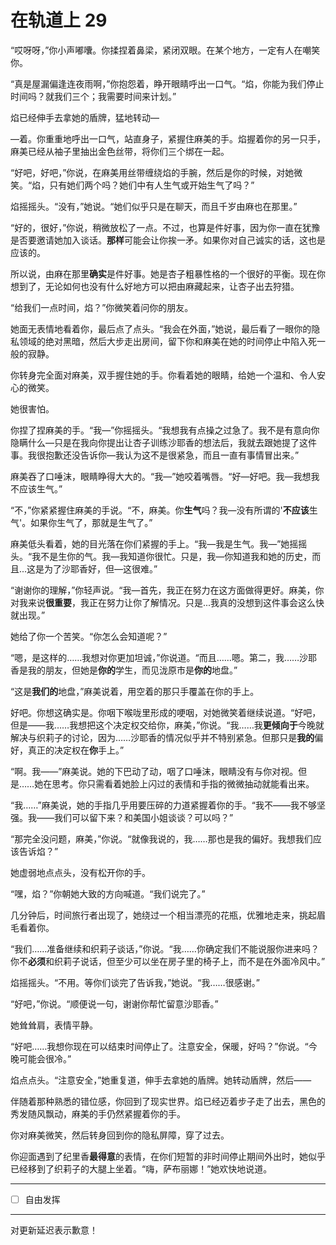 # 在轨道上 29

“哎呀呀，”你小声嘟囔。你揉捏着鼻梁，紧闭双眼。在某个地方，一定有人在嘲笑你。

“真是屋漏偏逢连夜雨啊，”你抱怨着，睁开眼睛呼出一口气。“焰，你能为我们停止时间吗？就我们三个；我需要时间来计划。”

焰已经伸手去拿她的盾牌，猛地转动—

—着。你重重地呼出一口气，站直身子，紧握住麻美的手。焰握着你的另一只手，麻美已经从袖子里抽出金色丝带，将你们三个绑在一起。

“好吧，好吧，”你说，在麻美用丝带缠绕焰的手腕，然后是你的时候，对她微笑。“焰，只有她们两个吗？她们中有人生气或开始生气了吗？”

焰摇摇头。“没有，”她说。“她们似乎只是在聊天，而且千岁由麻也在那里。”

“好的，很好，”你说，稍微放松了一点。不过，也算是件好事，因为你一直在犹豫是否要邀请她加入谈话。**那样**可能会让你挨一矛。如果你对自己诚实的话，这也是应该的。

所以说，由麻在那里**确实**是件好事。她是杏子粗暴性格的一个很好的平衡。现在你想到了，无论如何也没有什么好地方可以把由麻藏起来，让杏子出去狩猎。

“给我们一点时间，焰？”你微笑着问你的朋友。

她面无表情地看着你，最后点了点头。“我会在外面，”她说，最后看了一眼你的隐私领域的绝对黑暗，然后大步走出房间，留下你和麻美在她的时间停止中陷入死一般的寂静。

你转身完全面对麻美，双手握住她的手。你看着她的眼睛，给她一个温和、令人安心的微笑。

她很害怕。

你捏了捏麻美的手。“我—”你摇摇头。“我想我有点操之过急了。我不是有意向你隐瞒什么—只是在我向你提出让杏子训练沙耶香的想法后，我就去跟她提了这件事。我很抱歉还没告诉你—我认为这不是很紧急，而且一直有事情冒出来。”

麻美吞了口唾沫，眼睛睁得大大的。“我—”她咬着嘴唇。“好—好吧。我—我想我不应该生气。”

“不，”你紧紧握住麻美的手说。“不，麻美。你**生气**吗？我—没有所谓的'**不应该**生气'。如果你生气了，那就是生气了。”

麻美低头看着，她的目光落在你们紧握的手上。“我—我是生气。我—”她摇摇头。“我不是生你的气。我—我知道你很忙。只是，我—你知道我和她的历史，而且...这是为了沙耶香好，但—这很难。”

“谢谢你的理解，”你轻声说。“我—首先，我正在努力在这方面做得更好。麻美，你对我来说**很重要**，我正在努力让你了解情况。只是...我真的没想到这件事会这么快就出现。”

她给了你一个苦笑。“你怎么会知道呢？”

“嗯，是这样的……我想对你更加坦诚，”你说道。“而且……嗯。第二，我……沙耶香是我的朋友，但她是**你的**学生，而见泷原市是**你的**地盘。”

“这是**我们的**地盘，”麻美说着，用空着的那只手覆盖在你的手上。

好吧。你想这确实是。你咽下喉咙里形成的哽咽，对她微笑着继续说道。“好吧，但是——我……我想把这个决定权交给你，麻美，”你说。“我……我**更倾向于**今晚就解决与织莉子的讨论，因为……沙耶香的情况似乎并不特别紧急。但那只是**我的**偏好，真正的决定权在**你**手上。”

“啊。我——”麻美说。她的下巴动了动，咽了口唾沫，眼睛没有与你对视。但是……她在思考。你只需看着她脸上闪过的表情和手指的微微抽动就能看出来。

“我……”麻美说，她的手指几乎用要压碎的力道紧握着你的手。“我不——我不够坚强。我——我们可以留下来？和美国小姐谈谈？可以吗？”

“那完全没问题，麻美，”你说。“就像我说的，我……那也是我的偏好。我想我们应该告诉焰？”

她虚弱地点点头，没有松开你的手。

“嘿，焰？”你朝她大致的方向喊道。“我们说完了。”

几分钟后，时间旅行者出现了，她绕过一个相当漂亮的花瓶，优雅地走来，挑起眉毛看着你。

“我们……准备继续和织莉子谈话，”你说。“我……你确定我们不能说服你进来吗？你不**必须**和织莉子说话，但至少可以坐在房子里的椅子上，而不是在外面冷风中。”

焰摇摇头。“不用。等你们谈完了告诉我，”她说。“我……很感谢。”

“好吧，”你说。“顺便说一句，谢谢你帮忙留意沙耶香。”

她耸耸肩，表情平静。

“好吧……我想你现在可以结束时间停止了。注意安全，保暖，好吗？”你说。“今晚可能会很冷。”

焰点点头。“注意安全，”她重复道，伸手去拿她的盾牌。她转动盾牌，然后——

伴随着那种熟悉的错位感，你回到了现实世界。焰已经迈着步子走了出去，黑色的秀发随风飘动，麻美的手仍然紧握着你的手。

你对麻美微笑，然后转身回到你的隐私屏障，穿了过去。

你迎面遇到了纪里香**最得意**的表情，在你们短暂的非时间停止期间外出时，她似乎已经移到了织莉子的大腿上坐着。“嗨，萨布丽娜！”她欢快地说道。

---

- [ ] 自由发挥

---

对更新延迟表示歉意！
